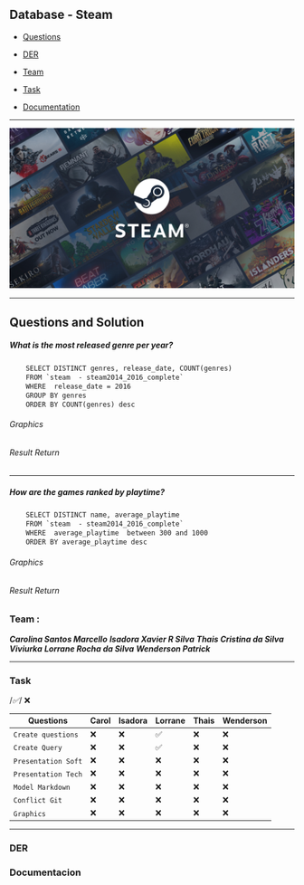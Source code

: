## Database  - Steam
- [Questions](#ancoraQuestion)
  
- [DER](#ancoraDER)

- [Team](#ancoraTeam)

- [Task](#ancoraTask)

- [Documentation](#ancoraDoc)

***
![Logo do Markdown](img/store_home_share.jpg)
***

 ## Questions and Solution
<a id="ancoraQuestion"></a>

##### **What is the most released genre per year?**
```
    SELECT DISTINCT genres, release_date, COUNT(genres)
    FROM `steam  - steam2014_2016_complete`
    WHERE  release_date = 2016
    GROUP BY genres 
    ORDER BY COUNT(genres) desc 
 ```
 ###### Graphics
 ###### Result Return

 ***
 
##### **How are the games ranked by playtime?**

```
    SELECT DISTINCT name, average_playtime 
    FROM `steam  - steam2014_2016_complete`
    WHERE  average_playtime  between 300 and 1000
    ORDER BY average_playtime desc
 ```
 ###### Graphics
 ###### Result Return

### Team :
<a id="ancoraTeam"></a>

***Carolina Santos Marcello***
***Isadora Xavier R Silva***
***Thais Cristina da Silva Viviurka***
***Lorrane Rocha da Silva***
***Wenderson Patrick***
***
### Task
<a id="ancoraTask"></a>
/*:white_check_mark:*/ :x:


 | Questions           | Carol | Isadora | Lorrane            | Thais | Wenderson |
 | ------------------- | ----- | ------- | ------------------ | ----- | --------- |
 | `Create questions`  | :x:   | :x:     | :white_check_mark: | :x:   | :x:       |
 | ` Create Query `    | :x:   | :x:     | :white_check_mark: | :x:   | :x:       |
 | `Presentation Soft` | :x:   | :x:     | :x:                | :x:   | :x:       |
 | `Presentation Tech` | :x:   | :x:     | :x:                | :x:   | :x:       |
 | `Model Markdown`    | :x:   | :x:     | :x:                | :x:   | :x:       |
 | ` Conflict Git `    | :x:   | :x:     | :x:                | :x:   | :x:       |
 | ` Graphics `        | :x:   | :x:     | :x:                | :x:   | :x:       |

***
### DER
<a id="ancoraDER"></a>

### Documentacion
<a id="ancoraDoc"></a>


